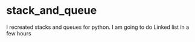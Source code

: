 # stack_and_queue
I recreated stacks and queues for python. I am going to do Linked list in a few hours
